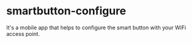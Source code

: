 # smartbutton-configure
It's a mobile app that helps to configure the smart button with your WiFi access point.
